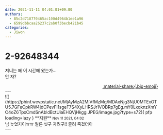 ```yaml
---
date: 2021-11-11 04:01:01+09:00
authors:
  - 85c2d718770465ac100d4964b1ee1a96
  - 6599dbbcaa26237c2ab0f3becb421b45
categories:
  - Jiwon
---
```


# 2-92648344

<div class="post-container" markdown="1">
<div class="content-container md-sidebar__scrollwrap" markdown="1">

져니는 왜 이 시간에 왔는가...<br>안 자?

</div>
</div>

<div style="text-align: right;" markdown="1">
<a href="https://weverse.io/fromis9/fanpost/2-92648344" style="text-align: right;">:material-share:{.big-emoji}</a>
</div>
---

<div class="comments-container md-sidebar__scrollwrap" markdown="1">
<div class="comment" markdown="1">
<div class='id-container' markdown="1">
![](https://phinf.wevpstatic.net/MjAyMzA2MjVfMzMg/MDAxNjg3NjU0MTExOTU5.7GFeCpkRW4jdCPevFi1sgeF7S4XyLHRSJr1VOBRp7gEg.mY0LxqknzXmYC4oZ6TpxCmdSnAbldBctUiaEHQVjHkgg.JPEG/image.jpg?type=s72){ pfp loading=lazy }
**<span class="artist">지원</span>** <small>Nov 11 2021, 04:02</small><br>
</div>
<div class='comment-body' markdown="1">
넘 늦었지이ㅠㅠ 얼른 씻구 자려구!! 졸려 죽겄더아
</div>
</div>
</div>
---
